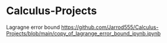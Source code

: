 # Calculus-Projects

Lagragne error bound
https://github.com/Jarrod555/Calculus-Projects/blob/main/copy_of_lagrange_error_bound_ipynb.ipynb

